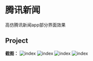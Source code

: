 # 腾讯新闻

高仿腾讯新闻app部分界面效果


## Project
 **截图：**
 ![index](https://raw.githubusercontent.com/LeeeYudE/TencentNews/master/screenshot/1.gif)
  ![index](https://raw.githubusercontent.com/LeeeYudE/TencentNews/master/screenshot/2.gif)
   ![index](https://raw.githubusercontent.com/LeeeYudE/TencentNews/master/screenshot/3.gif)
    ![index](https://raw.githubusercontent.com/LeeeYudE/TencentNews/master/screenshot/4.gif)



 

 
